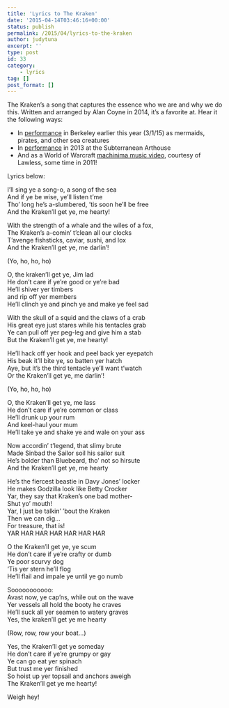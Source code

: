 ```yaml
---
title: 'Lyrics to The Kraken'
date: '2015-04-14T03:46:16+00:00'
status: publish
permalink: /2015/04/lyrics-to-the-kraken
author: judytuna
excerpt: ''
type: post
id: 33
category:
    - lyrics
tag: []
post_format: []
---
```

The Kraken’s a song that captures the essence who we are and why we do this. Written and arranged by Alan Coyne in 2014, it’s a favorite at. Hear it the following ways:

- In [performance](https://www.youtube.com/watch?v=13fKUoCiaDk) in Berkeley earlier this year (3/1/15) as mermaids, pirates, and other sea creatures
- In [performance](https://www.youtube.com/watch?v=yJjSqegoTrs) in 2013 at the Subterranean Arthouse
- And as a World of Warcraft [machinima music video](https://www.youtube.com/watch?v=vmBBOEhAwk0), courtesy of Lawless, some time in 2011!

Lyrics below:

I’ll sing ye a song-o, a song of the sea  
And if ye be wise, ye’ll listen t’me  
Tho’ long he’s a-slumbered, ’tis soon he’ll be free  
And the Kraken’ll get ye, me hearty!

With the strength of a whale and the wiles of a fox,  
The Kraken’s a-comin’ t’clean all our clocks  
T’avenge fishsticks, caviar, sushi, and lox  
And the Kraken’ll get ye, me darlin’!

(Yo, ho, ho, ho)

O, the kraken’ll get ye, Jim lad  
He don’t care if ye’re good or ye’re bad  
He’ll shiver yer timbers  
and rip off yer members  
He’ll clinch ye and pinch ye and make ye feel sad

With the skull of a squid and the claws of a crab  
His great eye just stares while his tentacles grab  
Ye can pull off yer peg-leg and give him a stab  
But the Kraken’ll get ye, me hearty!

He’ll hack off yer hook and peel back yer eyepatch  
His beak it’ll bite ye, so batten yer hatch  
Aye, but it’s the third tentacle ye’ll want t’watch  
Or the Kraken’ll get ye, me darlin’!

(Yo, ho, ho, ho)

O, the Kraken’ll get ye, me lass  
He don’t care if ye’re common or class  
He’ll drunk up your rum  
And keel-haul your mum  
He’ll take ye and shake ye and wale on your ass

Now accordin’ t’legend, that slimy brute  
Made Sinbad the Sailor soil his sailor suit  
He’s bolder than Bluebeard, tho’ not so hirsute  
And the Kraken’ll get ye, me hearty

He’s the fiercest beastie in Davy Jones’ locker  
He makes Godzilla look like Betty Crocker  
Yar, they say that Kraken’s one bad mother-  
Shut yo’ mouth!  
Yar, I just be talkin’ ’bout the Kraken  
Then we can dig…  
For treasure, that is!  
YAR HAR HAR HAR HAR HAR HAR

O the Kraken’ll get ye, ye scum  
He don’t care if ye’re crafty or dumb  
Ye poor scurvy dog  
‘Tis yer stern he’ll flog  
He’ll flail and impale ye until ye go numb

Sooooooooooo:  
Avast now, ye cap’ns, while out on the wave  
Yer vessels all hold the booty he craves  
He’ll suck all yer seamen to watery graves  
Yes, the kraken’ll get ye me hearty

(Row, row, row your boat…)

Yes, the Kraken’ll get ye someday  
He don’t care if ye’re grumpy or gay  
Ye can go eat yer spinach  
But trust me yer finished  
So hoist up yer topsail and anchors aweigh  
The Kraken’ll get ye me hearty!

Weigh hey!